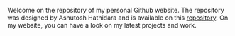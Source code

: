 Welcome on the repository of my personal Github website. The repository was designed by Ashutosh Hathidara and is available on this [repository](https://github.com/ashutosh1919/masterPortfolio). On my website, you can have a look on my latest projects and work.
